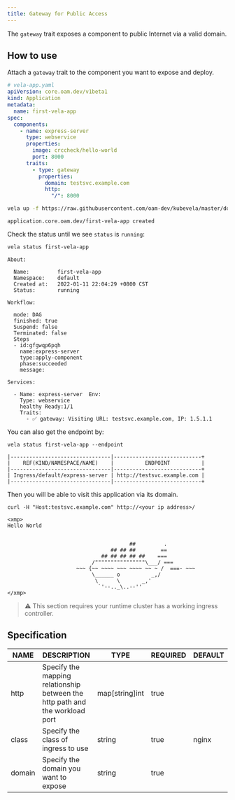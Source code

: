 ```yaml
---
title: Gateway for Public Access
---
```


The `gateway` trait exposes a component to public Internet via a valid domain.

## How to use

Attach a `gateway` trait to the component you want to expose and deploy.

```yaml
# vela-app.yaml
apiVersion: core.oam.dev/v1beta1
kind: Application
metadata:
  name: first-vela-app
spec:
  components:
    - name: express-server
      type: webservice
      properties:
        image: crccheck/hello-world
        port: 8000
      traits:
        - type: gateway
          properties:
            domain: testsvc.example.com
            http:
              "/": 8000
```

```bash
vela up -f https://raw.githubusercontent.com/oam-dev/kubevela/master/docs/examples/vela-app.yaml
```
```console
application.core.oam.dev/first-vela-app created
```

Check the status until we see `status` is `running`:

```bash
vela status first-vela-app
```
```console
About:

  Name:      	first-vela-app
  Namespace: 	default
  Created at:	2022-01-11 22:04:29 +0800 CST
  Status:    	running

Workflow:

  mode: DAG
  finished: true
  Suspend: false
  Terminated: false
  Steps
  - id:gfgwqp6pqh
    name:express-server
    type:apply-component
    phase:succeeded
    message:

Services:

  - Name: express-server  Env:
    Type: webservice
    healthy Ready:1/1
    Traits:
      - ✅ gateway: Visiting URL: testsvc.example.com, IP: 1.5.1.1
```

You can also get the endpoint by:

```shell
vela status first-vela-app --endpoint
```
```
|--------------------------------|----------------------------+
|    REF(KIND/NAMESPACE/NAME)    |          ENDPOINT          |
|--------------------------------|----------------------------+
| Ingress/default/express-server | http://testsvc.example.com |
|--------------------------------|----------------------------+
```

Then you will be able to visit this application via its domain.

```
curl -H "Host:testsvc.example.com" http://<your ip address>/
```
```console
<xmp>
Hello World


                                       ##         .
                                 ## ## ##        ==
                              ## ## ## ## ##    ===
                           /""""""""""""""""\___/ ===
                      ~~~ {~~ ~~~~ ~~~ ~~~~ ~~ ~ /  ===- ~~~
                           \______ o          _,/
                            \      \       _,'
                             `'--.._\..--''
</xmp>
```

> ⚠️ This section requires your runtime cluster has a working ingress controller.


## Specification

|  NAME  |                                 DESCRIPTION                                  |      TYPE      | REQUIRED | DEFAULT |
|--------|------------------------------------------------------------------------------|----------------|----------|---------|
| http   | Specify the mapping relationship between the http path and the workload port | map[string]int | true     |         |
| class  | Specify the class of ingress to use                                          | string         | true     | nginx   |
| domain | Specify the domain you want to expose                                        | string         | true     |         |
